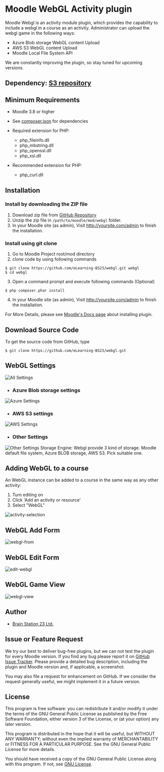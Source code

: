 # Moodle WebGL Activity plugin

Moodle Webgl is an activity module plugin, which provides the capability to include a webgl 
in a course as an activity. Administrator can upload the webgl game in the following ways: 

 - Azure Blob storage WebGL content Upload
 - AWS S3 WebGL content Upload
 - Moodle Local File System API
 
We are constantly improving the plugin, so stay tuned for upcoming versions.


## Dependency: [S3 repository](https://docs.moodle.org/311/en/Amazon_S3_repository) 

## Minimum Requirements

* Moodle 3.8 or higher
* See [composer.json](composer.json) for dependencies
* Required extension for PHP:
  * php_fileinfo.dll
  * php_mbstring.dll
  * php_openssl.dll
  * php_xsl.dll

* Recommended extension for PHP:
  * php_curl.dll

## Installation

### Install by downloading the ZIP file
1. Download zip file from [GitHub Repository](https://github.com/eLearning-BS23/moodle-mod_webgl)
2. Unzip the zip file in `/path/to/moodle/mod/webgl` folder.
3. In your Moodle site (as admin), Visit http://yoursite.com/admin to finish the installation.

### Install using git clone
1. Go to Moodle Project root/mod directory
2. clone code by using following commands
```
$ git clone https://github.com/eLearning-BS23/webgl.git webgl
$ cd webgl
```
3. Open a command prompt and execute following commands (Optional)
```
$ php composer.phar install
```
4. In your Moodle site (as admin), Visit http://yoursite.com/admin to finish the installation.

For More Details, please see [Moodle's Docs page](https://docs.moodle.org/38/en/Installing_plugins) about installing plugin. 

## Download Source Code

To get the source code from GitHub, type

```
$ git clone https://github.com/eLearning-BS23/webgl.git
```

## WebGL Settings
![All Settings](https://user-images.githubusercontent.com/72008371/136256041-297e322a-b0d5-45a5-850f-9bd1c33c48bd.png)
- ### Azure Blob storage settings
![Azure Settings](https://user-images.githubusercontent.com/72008371/136256885-cb2560cf-e1a0-4347-bf69-9cc3b7e1d2fe.png)

- ### AWS S3 settings
![AWS Settings](https://user-images.githubusercontent.com/72008371/136256884-4f6db5ad-a1aa-4f06-8f4c-ed736e3fb784.png)

- ### Other Settings 
![Other Settings](https://user-images.githubusercontent.com/72008371/136256878-5ce2a760-57e4-45f7-bf04-6e3eaf28e7ee.png)
Storage Engine: Webgl provide 3 kind of storage. Moodle default file system, Azure BLOB storage, AWS S3. Pick suitable one.


## Adding WebGL to a course

An WebGL instance can be added to a course in the same way as any other activity:
1. Turn editing on
2. Click 'Add an activity or resource'
3. Select "WebGL"

![activity-selection](https://user-images.githubusercontent.com/72008371/136257457-995b8049-17d4-4a38-84da-afbf43444b6f.png)


## WebGL Add Form
![webgl-from](https://user-images.githubusercontent.com/72008371/136257712-909a3e0e-558f-483c-b746-b08ec8635dfc.png) 

## WebGL Edit Form
![edit-webgl](https://user-images.githubusercontent.com/72008371/136257704-8d815309-1768-49ca-8fcf-553f9b80b328.png)

## WebGL Game View
![webgl-view](https://user-images.githubusercontent.com/72008371/136257848-e61e4fd1-726e-4d5e-96f6-2b02827b78ba.png)

## Author
- [Brain Station 23 Ltd.](https://brainstation-23.com)


## Issue or Feature Request
We try our best to deliver bug-free plugins, but we can not test the plugin for every Moodle version. If you find any bug please report it on 
[GitHub Issue Tracker](https://github.com/eLearning-BS23/moodle-mod_webgl/issues).  Please provide a detailed bug description, including the plugin and Moodle version and, if applicable, a screenshot.

You may also file a request for enhancement on GitHub. 
If we consider the request generally useful, we might implement it in a future version.

## License
This program is free software: you can redistribute it and/or modify it under the terms of the GNU General Public License as published by the Free Software Foundation, either version 3 of the License, or (at your option) any later version.

This program is distributed in the hope that it will be useful, but WITHOUT ANY WARRANTY; without even the implied warranty of MERCHANTABILITY or FITNESS FOR A PARTICULAR PURPOSE. See the GNU General Public License for more details.

You should have received a copy of the GNU General Public License along with this program. If not, see [GNU License](http://www.gnu.org/licenses/).